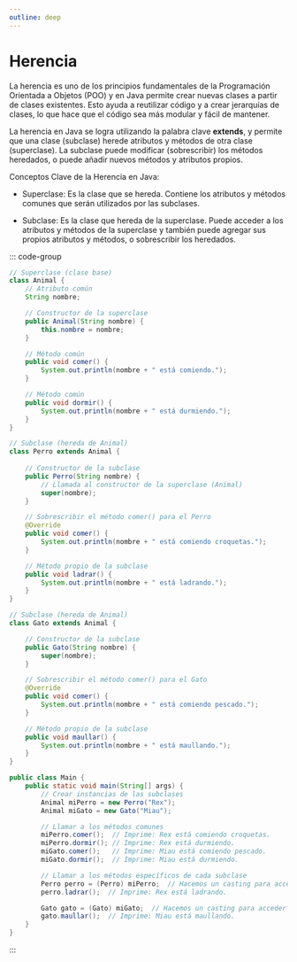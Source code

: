 ```yaml
---
outline: deep
---
```


# Herencia

La herencia es uno de los principios fundamentales de la Programación Orientada a Objetos (POO) y en Java permite crear nuevas clases a partir de clases existentes. Esto ayuda a reutilizar código y a crear jerarquías de clases, lo que hace que el código sea más modular y fácil de mantener.

La herencia en Java se logra utilizando la palabra clave **extends**, y permite que una clase (subclase) herede atributos y métodos de otra clase (superclase). La subclase puede modificar (sobrescribir) los métodos heredados, o puede añadir nuevos métodos y atributos propios.

Conceptos Clave de la Herencia en Java:

* Superclase: Es la clase que se hereda. Contiene los atributos y métodos comunes que serán utilizados por las subclases.

* Subclase: Es la clase que hereda de la superclase. Puede acceder a los atributos y métodos de la superclase y también puede agregar sus propios atributos y métodos, o sobrescribir los heredados.

::: code-group
```java [animal.superclase]
// Superclase (clase base)
class Animal {
    // Atributo común
    String nombre;

    // Constructor de la superclase
    public Animal(String nombre) {
        this.nombre = nombre;
    }

    // Método común
    public void comer() {
        System.out.println(nombre + " está comiendo.");
    }

    // Método común
    public void dormir() {
        System.out.println(nombre + " está durmiendo.");
    }
}
```

```java [perro.extendsAnimal]
// Subclase (hereda de Animal)
class Perro extends Animal {
    
    // Constructor de la subclase
    public Perro(String nombre) {
        // Llamada al constructor de la superclase (Animal)
        super(nombre);
    }

    // Sobrescribir el método comer() para el Perro
    @Override
    public void comer() {
        System.out.println(nombre + " está comiendo croquetas.");
    }

    // Método propio de la subclase
    public void ladrar() {
        System.out.println(nombre + " está ladrando.");
    }
}

```

```java [gato.extendsAnimal]
// Subclase (hereda de Animal)
class Gato extends Animal {

    // Constructor de la subclase
    public Gato(String nombre) {
        super(nombre);
    }

    // Sobrescribir el método comer() para el Gato
    @Override
    public void comer() {
        System.out.println(nombre + " está comiendo pescado.");
    }

    // Método propio de la subclase
    public void maullar() {
        System.out.println(nombre + " está maullando.");
    }
}

```

```java [main]
public class Main {
    public static void main(String[] args) {
        // Crear instancias de las subclases
        Animal miPerro = new Perro("Rex");
        Animal miGato = new Gato("Miau");

        // Llamar a los métodos comunes
        miPerro.comer();  // Imprime: Rex está comiendo croquetas.
        miPerro.dormir(); // Imprime: Rex está durmiendo.
        miGato.comer();   // Imprime: Miau está comiendo pescado.
        miGato.dormir();  // Imprime: Miau está durmiendo.

        // Llamar a los métodos específicos de cada subclase
        Perro perro = (Perro) miPerro;  // Hacemos un casting para acceder a métodos de Perro
        perro.ladrar();  // Imprime: Rex está ladrando.

        Gato gato = (Gato) miGato;  // Hacemos un casting para acceder a métodos de Gato
        gato.maullar();  // Imprime: Miau está maullando.
    }
}

```
:::